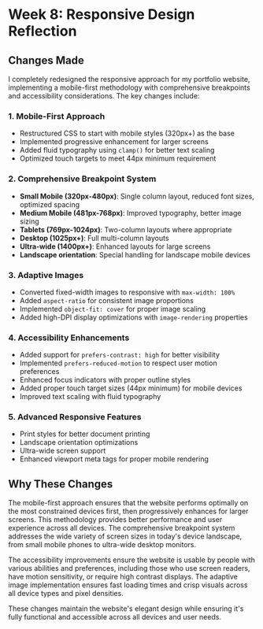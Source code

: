 # Week 8: Responsive Design Reflection

## Changes Made

I completely redesigned the responsive approach for my portfolio website, implementing a mobile-first methodology with comprehensive breakpoints and accessibility considerations. The key changes include:

### 1. Mobile-First Approach
- Restructured CSS to start with mobile styles (320px+) as the base
- Implemented progressive enhancement for larger screens
- Added fluid typography using `clamp()` for better text scaling
- Optimized touch targets to meet 44px minimum requirement

### 2. Comprehensive Breakpoint System
- **Small Mobile (320px-480px)**: Single column layout, reduced font sizes, optimized spacing
- **Medium Mobile (481px-768px)**: Improved typography, better image sizing
- **Tablets (769px-1024px)**: Two-column layouts where appropriate
- **Desktop (1025px+)**: Full multi-column layouts
- **Ultra-wide (1400px+)**: Enhanced layouts for large screens
- **Landscape orientation**: Special handling for landscape mobile devices

### 3. Adaptive Images
- Converted fixed-width images to responsive with `max-width: 100%`
- Added `aspect-ratio` for consistent image proportions
- Implemented `object-fit: cover` for proper image scaling
- Added high-DPI display optimizations with `image-rendering` properties

### 4. Accessibility Enhancements
- Added support for `prefers-contrast: high` for better visibility
- Implemented `prefers-reduced-motion` to respect user motion preferences
- Enhanced focus indicators with proper outline styles
- Added proper touch target sizes (44px minimum) for mobile devices
- Improved text scaling with fluid typography

### 5. Advanced Responsive Features
- Print styles for better document printing
- Landscape orientation optimizations
- Ultra-wide screen support
- Enhanced viewport meta tags for proper mobile rendering

## Why These Changes

The mobile-first approach ensures that the website performs optimally on the most constrained devices first, then progressively enhances for larger screens. This methodology provides better performance and user experience across all devices. The comprehensive breakpoint system addresses the wide variety of screen sizes in today's device landscape, from small mobile phones to ultra-wide desktop monitors.

The accessibility improvements ensure the website is usable by people with various abilities and preferences, including those who use screen readers, have motion sensitivity, or require high contrast displays. The adaptive image implementation ensures fast loading times and crisp visuals across all device types and pixel densities.

These changes maintain the website's elegant design while ensuring it's fully functional and accessible across all devices and user needs.
